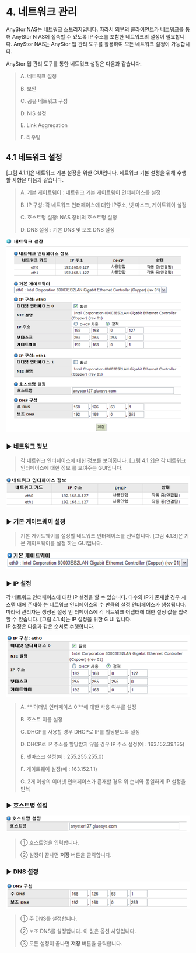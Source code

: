 # 4. 네트워크 관리

AnyStor NAS는 네트워크 스토리지입니다. 따라서 외부의 클라이언트가 네트워크를 통해 AnyStor N AS에 접속할 수 있도록 IP 주소를 포함한 네트워크의 설정이 필요합니다. AnyStor NAS는 AnyStor 웹 관리 도구를 활용하여 모든 네트워크 설정이 가능합니다.

AnyStor 웹 관리 도구를 통한 네트워크 설정은 다음과 같습니다.

> A. 네트워크 설정
>
> B. 보안
>
> C. 공유 네트워크 구성
>
> D. NIS 설정
>
> E. Link Aggregation
>
> F. 라우팅

## 4.1 네트워크 설정

\[그림 4.1.1\]은 네트워크 기본 설정을 위한 GUI입니다. 네트워크 기본 설정을 위해 수행할 사항은 다음과 같습니다.

> A. 기본 게이트웨이 : 네트워크 기본 게이트웨이 인터페이스를 설정
>
> B. IP 구성: 각 네트워크 인터페이스에 대한 IP주소, 넷 마스크, 게이트웨이 설정
>
> C. 호스트명 설정: NAS 장비의 호스트명 설정
>
> D. DNS 설정 : 기본 DNS 및 보조 DNS 설정

![\[ &#xADF8;&#xB9BC; 4.1.1 &#xB124;&#xD2B8;&#xC6CC;&#xD06C; &#xAE30;&#xBCF8; &#xC124;&#xC815;&#xC744; &#xC704;&#xD55C; GUI \]](../.gitbook/assets/netset1.png)

### ▶ 네트워크 정보

> 각 네트워크 인터페이스에 대한 정보를 보여줍니다. \[그림 4.1.2\]은 각 네트워크 인터페이스에 대한 정보 를 보여주는 GUI입니다.

![\[ &#xADF8;&#xB9BC; 4.1.2 &#xB124;&#xD2B8;&#xC6CC;&#xD06C; &#xC778;&#xD130;&#xD398;&#xC774;&#xC2A4; &#xC815;&#xBCF4; \]](../.gitbook/assets/netset2.png)

### ▶ 기본 게이트웨이 설정

> 기본 게이트웨이를 설정할 네트워크 인터페이스를 선택합니다. \[그림 4.1.3\]은 기본 게이트웨이를 설정 하는 GUI입니다.

![\[ &#xADF8;&#xB9BC; 4.1.3 &#xAE30;&#xBCF8; &#xAC8C;&#xC774;&#xD2B8;&#xC6E8;&#xC774; &#xC124;&#xC815; \]](../.gitbook/assets/netset3.png)

### ▶ IP 설정

각 네트워크 인터페이스에 대한 IP 설정을 할 수 있습니다. 다수의 IP가 존재할 경우 시스템 내에 존재하 는 네트워크 인터페이스의 수 만큼의 설정 인터페이스가 생성됩니다. 따라서 관리자는 생성된 설정 인 터페이스에 각 네트워크 어댑터에 대한 설정 값을 입력할 수 있습니다. \[그림 4.1.4\]는 IP 설정을 위한 G UI 입니다.  
IP 설정은 다음과 같은 순서로 수행합니다.

![\[ &#xADF8;&#xB9BC; 4.1.4 IP &#xC124;&#xC815; \]](../.gitbook/assets/netset4.png)

> A. **‘이더넷 인터페이스 0’**에 대한 사용 여부를 설정
>
> B. 호스트 이름 설정
>
> C. DHCP를 사용할 경우 DHCP로 IP를 할당받도록 설정
>
> D. DHCP로 IP 주소를 할당받지 않을 경우 IP 주소 설정\(예 : 163.152.39.135\)
>
> E. 넷마스크 설정\(예 : 255.255.255.0\)
>
> F. 게이트웨이 설정\(예 : 163.152.1.1\)
>
> G. 2개 이상의 이더넷 인터페이스가 존재할 경우 위 순서와 동일하게 IP 설정을 반복

### ▶ 호스트명 설정

![\[ &#xADF8;&#xB9BC; 4.1.5 &#xD638;&#xC2A4;&#xD2B8;&#xBA85; &#xC124;&#xC815; \]](../.gitbook/assets/netset5.png)

> ① 호스트명을 입력합니다.
>
> ② 설정이 끝나면 **저장** 버튼을 클릭합니다.

### ▶ DNS 설정

![\[ &#xADF8;&#xB9BC; 4.1.6 DNS &#xC124;&#xC815; \]](../.gitbook/assets/netset6.png)

> ① 주 DNS를 설정합니다.
>
> ② 보조 DNS를 설정합니다. 이 값은 옵션 사항입니다.
>
> ③ 모든 설정이 끝나면 **저장** 버튼을 클릭합니다.

